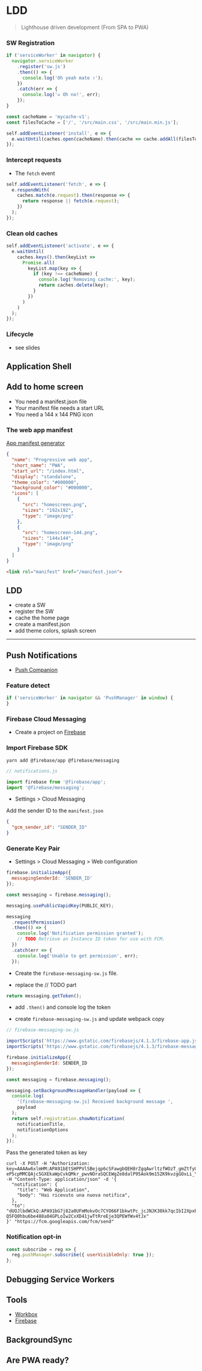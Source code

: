 # LDD

> Lighthouse driven development (From SPA to PWA)

### SW Registration

```javascript
if ('serviceWorker' in navigator) {
  navigator.serviceWorker
    .register('sw.js')
    .then(() => {
      console.log('Oh yeah mate ✌️');
    })
    .catch(err => {
      console.log('☠️ Oh no!', err);
    });
}
```

```javascript
const cacheName = 'mycache-v1';
const filesToCache = ['/', '/src/main.css', '/src/main.min.js'];

self.addEventListener('install', e => {
  e.waitUntil(caches.open(cacheName).then(cache => cache.addAll(filesToCache)));
});
```

### Intercept requests

* The `fetch` event

```javascript
self.addEventListener('fetch', e => {
  e.respondWith(
    caches.match(e.request).then(response => {
      return response || fetch(e.request);
    })
  );
});
```

### Clean old caches

```javascript
self.addEventListener('activate', e => {
  e.waitUntil(
    caches.keys().then(keyList =>
      Promise.all(
        keyList.map(key => {
          if (key !== cacheName) {
            console.log('Removing cache:', key);
            return caches.delete(key);
          }
        })
      )
    )
  );
});
```

### Lifecycle

* see slides

## Application Shell

## Add to home screen

* You need a manifest.json file
* Your manifest file needs a start URL
* You need a 144 x 144 PNG icon

### The web app manifest

[App manifest generator](https://app-manifest.firebaseapp.com/)

```json
{
  "name": "Progressive web app",
  "short_name": "PWA",
  "start_url": "/index.html",
  "display": "standalone",
  "theme_color": "#000000",
  "background_color": "#000000",
  "icons": [
    {
      "src": "homescreen.png",
      "sizes": "192x192",
      "type": "image/png"
    },
    {
      "src": "homescreen-144.png",
      "sizes": "144x144",
      "type": "image/png"
    }
  ]
}
```

```html
<link rel="manifest" href="/manifest.json">
```

## LDD

* create a SW
* register the SW
* cache the home page
* create a manifest.json
* add theme colors, splash screen

---

## Push Notifications

* [Push Companion](https://web-push-codelab.glitch.me/)

### Feature detect

```javascript
if ('serviceWorker' in navigator && 'PushManager' in window) {
}
```

### Firebase Cloud Messaging

* Create a project on [Firebase](https://firebase.google.com/)

### Import Firebase SDK

```shell
yarn add @firebase/app @firebase/messaging
```

```javascript
// notifications.js

import firebase from '@firebase/app';
import '@firebase/messaging';
```

* Settings > Cloud Messaging

Add the sender ID to the `manifest.json`

```json
{
  "gcm_sender_id": "SENDER_ID"
}
```

### Generate Key Pair

* Settings > Cloud Messaging > Web configuration

```javascript
firebase.initializeApp({
  messagingSenderId: 'SENDER_ID'
});

const messaging = firebase.messaging();

messaging.usePublicVapidKey(PUBLIC_KEY);

messaging
  .requestPermission()
  .then(() => {
    console.log('Notification permission granted');
    // TODO Retrieve an Instance ID token for use with FCM.
  })
  .catch(err => {
    console.log('Unable to get permission', err);
  });
```

* Create the `firebase-messaging-sw.js` file.

* replace the // TODO part

```javascript
return messaging.getToken();
```

* add `.then()` and console log the token

* create `firebase-messaging-sw.js` and update webpack copy

```javascript
// firebase-messaging-sw.js

importScripts('https://www.gstatic.com/firebasejs/4.1.3/firebase-app.js');
importScripts('https://www.gstatic.com/firebasejs/4.1.3/firebase-messaging.js');

firebase.initializeApp({
  messagingSenderId: SENDER_ID
});

const messaging = firebase.messaging();

messaging.setBackgroundMessageHandler(payload => {
  console.log(
    '[firebase-messaging-sw.js] Received background message ',
    payload
  );
  return self.registration.showNotification(
    notificationTitle,
    notificationOptions
  );
});
```

Pass the generated token as key

```shell
curl -X POST -H "Authorization: key=AAAAw6xlmHM:APA91bEtSHPPVlSBejqp6cSFawgbQEH8rZgqAwrltzfWOzT_gmZtfyUEN47fMuoUfvB-eP5cpMMCQAjc5GXEkaWpCvkQMkr_pwvNOraSQCEWgZe8dalP95Aok9m15ZK9kvzgGOxLi_Ya" -H "Content-Type: application/json" -d '{
  "notification": {
    "title": "Web Application",
    "body": "Hai ricevuto una nuova notifica",
  },
  "to": "dUOJlbdWCkQ:APA91bG7j82a0UFmMokvOc7CYO66F1bkwtPc_jcJNJK30kk7qcIbI2XpxR8HyqYogiws2LgYkPpH7BvY8xAxKjY-Q5FQ0hbu6be488a04GPLoIw2CxXD41jwTtRreEje3QPEWfWv4tJx"
}' "https://fcm.googleapis.com/fcm/send"
```

### Notification opt-in

```javascript
const subscribe = reg => {
  reg.pushManager.subscribe({ userVisibleOnly: true });
};
```

## Debugging Service Workers

## Tools

* [Workbox](https://developers.google.com/web/tools/workbox/)
* [Firebase](https://firebase.google.com/)

## BackgroundSync

## Are PWA ready?
